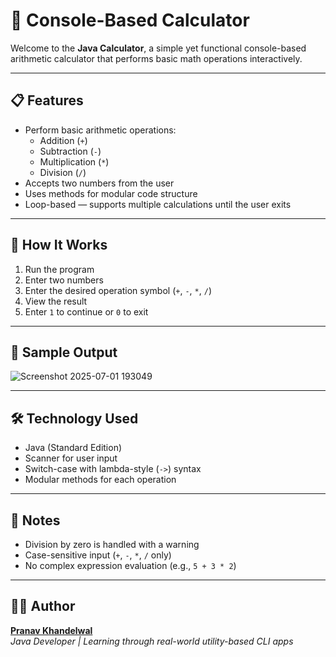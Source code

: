 # 🧮 Console-Based Calculator

Welcome to the **Java Calculator**, a simple yet functional console-based arithmetic calculator that performs basic math operations interactively.

---

## 📋 Features

- Perform basic arithmetic operations:
  - Addition (`+`)
  - Subtraction (`-`)
  - Multiplication (`*`)
  - Division (`/`)
- Accepts two numbers from the user
- Uses methods for modular code structure
- Loop-based — supports multiple calculations until the user exits

---

## 🧠 How It Works

1. Run the program
2. Enter two numbers
3. Enter the desired operation symbol (`+`, `-`, `*`, `/`)
4. View the result
5. Enter `1` to continue or `0` to exit

---

## 🧾 Sample Output

![Screenshot 2025-07-01 193049](https://github.com/user-attachments/assets/364c581e-e17d-482c-8735-5c7e4ec72c8d)

---

## 🛠 Technology Used

- Java (Standard Edition)
- Scanner for user input
- Switch-case with lambda-style (`->`) syntax
- Modular methods for each operation

---

## 🚧 Notes

- Division by zero is handled with a warning
- Case-sensitive input (`+`, `-`, `*`, `/` only)
- No complex expression evaluation (e.g., `5 + 3 * 2`)

---

## 👨‍💻 Author

[**Pranav Khandelwal**](https://pranavk.tech)  
_Java Developer | Learning through real-world utility-based CLI apps_

